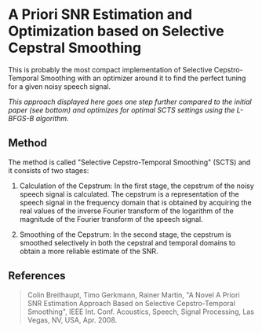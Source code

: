 # A Priori SNR Estimation and Optimization based on Selective Cepstral Smoothing

This is probably the most compact implementation of Selective Cepstro-Temporal Smoothing with an optimizer around it to find the perfect tuning for a given noisy speech signal.

_This approach displayed here goes one step further compared to the initial paper (see bottom) and optimizes for optimal SCTS settings using the L-BFGS-B algorithm._

## Method

The method is called "Selective Cepstro-Temporal Smoothing" (SCTS) and it consists of two stages:

1. Calculation of the Cepstrum: In the first stage, the cepstrum of the noisy speech signal is calculated. The cepstrum is a representation of the speech signal in the frequency domain that is obtained by acquiring the real values of the inverse Fourier transform of the logarithm of the magnitude of the Fourier transform of the speech signal.

2. Smoothing of the Cepstrum: In the second stage, the cepstrum is smoothed selectively in both the cepstral and temporal domains to obtain a more reliable estimate of the SNR.

## References

> Colin Breithaupt, Timo Gerkmann, Rainer Martin, "A Novel A Priori SNR
> Estimation Approach Based on Selective Cepstro-Temporal Smoothing", IEEE
> Int. Conf. Acoustics, Speech, Signal Processing, Las Vegas, NV, USA,
> Apr. 2008.
